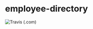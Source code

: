 # employee-directory
![Travis (.com)](https://img.shields.io/travis/com/uxhawk/employee-directory?style=for-the-badge)